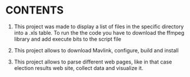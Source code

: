 # CONTENTS

1) This project was made to display a list of files in the specific directory into a .xls table. To run the the code you have to download the ffmpeg library and add execute bits to the script file

2) This project allows to download Mavlink, configure, build and install

3) This project allows to parse different web pages, like in that case election results web site, collect data and visualize it.

